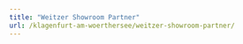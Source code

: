 ```yaml
---
title: "Weitzer Showroom Partner"
url: /klagenfurt-am-woerthersee/weitzer-showroom-partner/
---
```

